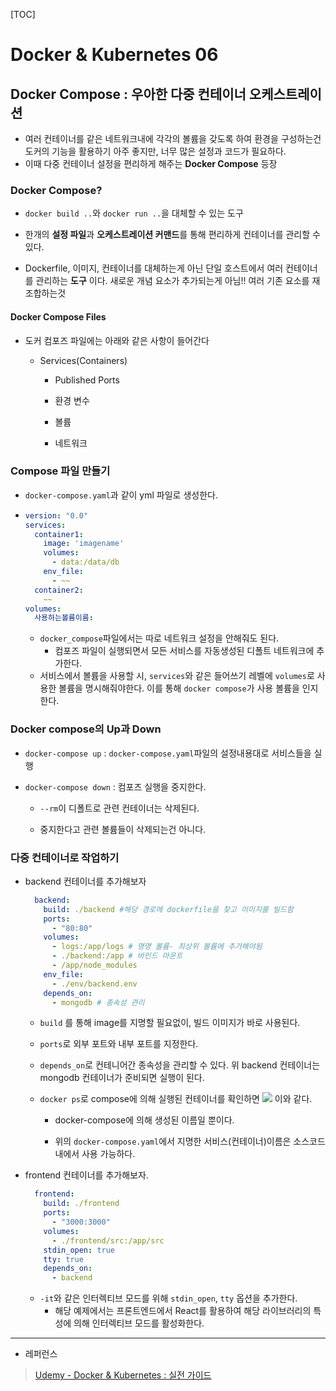 [TOC]

# Docker & Kubernetes 06

## Docker Compose : 우아한 다중 컨테이너 오케스트레이션

- 여러 컨테이너를 같은 네트워크내에 각각의 볼륨을 갖도록 하여 환경을 구성하는건 도커의 기능을 활용하기 아주 좋지만, 너무 많은 설정과 코드가 필요하다.
- 이때 다중 컨테이너 설정을 편리하게 해주는 **Docker Compose** 등장

### Docker Compose?

- `docker build ..`와 `docker run ..`을 대체할 수 있는 도구

- 한개의 **설정 파일**과 **오케스트레이션 커맨드**를 통해 편리하게 컨테이너를 관리할 수 있다.

- Dockerfile, 이미지, 컨테이너를 대체하는게 아닌 단일 호스트에서 여러 컨테이너를 관리하는 **도구** 이다. 새로운 개념 요소가 추가되는게 아님!! 여러 기존 요소를 재조합하는것

#### Docker Compose Files

- 도커 컴포즈 파일에는 아래와 같은 사항이 들어간다
  
  - Services(Containers) 
    
    - Published Ports
    
    - 환경 변수
    
    - 볼륨
    
    - 네트워크

### Compose 파일 만들기

- `docker-compose.yaml`과 같이 yml 파일로 생성한다.

- ```yaml
  version: "0.0"
  services: 
    container1:
      image: 'imagename'
      volumes:
        - data:/data/db
      env_file:
        - ~~ 
    container2:
      ~~
  volumes:
    사용하는볼륨이름:
  ```
  
  - `docker_compose`파일에서는 따로 네트워크 설정을 안해줘도 된다.
    - 컴포즈 파일이 실행되면서 모든 서비스를 자동생성된 디폴트 네트워크에 추가한다.
  - 서비스에서 볼륨을 사용할 시, `services`와 같은 들어쓰기 레벨에 `volumes`로 사용한 볼륨을 명시해줘야한다. 이를 통해 `docker compose`가 사용 볼륨을 인지한다.

### Docker compose의 Up과 Down

- `docker-compose up` : `docker-compose.yaml`파일의 설정내용대로 서비스들을 실행

- `docker-compose down` : 컴포즈 실행을 중지한다.
  
  - `--rm`이 디폴트로 관련 컨테이너는 삭제된다.
  
  - 중지한다고 관련 볼륨들이 삭제되는건 아니다.

### 다중 컨테이너로 작업하기

- backend 컨테이너를 추가해보자
  
  ```yaml
    backend:
      build: ./backend #해당 경로에 dockerfile을 찾고 이미지를 빌드함
      ports:
        - "80:80"
      volumes:
        - logs:/app/logs # 명명 볼륨- 최상위 볼륨에 추가해야됨
        - ./backend:/app # 바인드 마운트       
        - /app/node_modules
      env_file:
        - ./env/backend.env
      depends_on:
        - mongodb # 종속성 관리
  ```
  
  - `build` 를 통해 image를 지명할 필요없이, 빌드 이미지가 바로 사용된다.
  
  - `ports`로 외부 포트와 내부 포트를 지정한다.
  
  - `depends_on`로 컨테니어간 종속성을 관리할 수 있다. 위 backend 컨테이너는 mongodb 컨테이너가 준비되면 실행이 된다. 
  
  - `docker ps`로 compose에 의해 실행된 컨테이너를 확인하면
    ![](C:\Users\seho2\AppData\Roaming\marktext\images\2022-12-16-23-13-18-image.png)
    이와 같다.
    
    - docker-compose에 의해 생성된 이름일 뿐이다.
    
    - 위의 `docker-compose.yaml`에서 지명한 서비스(컨테이너)이름은 소스코드내에서 사용 가능하다.

- frontend 컨테이너를 추가해보자.
  
  ```yaml
    frontend:
      build: ./frontend
      ports:
        - "3000:3000"
      volumes:
        - ./frontend/src:/app/src
      stdin_open: true
      tty: true
      depends_on:
        - backend
  ```
  
  - `-it`와 같은 인터렉티브 모드를 위해 `stdin_open`, `tty` 옵션을 추가한다.
    - 해당 예제에서는 프론트엔드에서 React를 활용하여 해당 라이브러리의 특성에 의해 인터렉티브 모드를 활성화한다. 

---

- 레퍼런스

> [Udemy - Docker & Kubernetes : 실전 가이드](https://www.udemy.com/course/docker-kubernetes-2022/)
